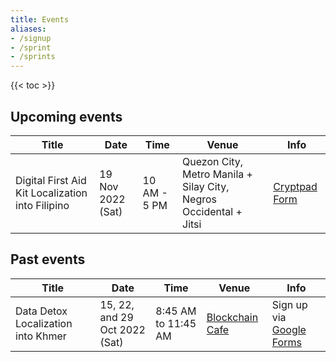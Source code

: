 ```yaml
---
title: Events
aliases:
- /signup
- /sprint
- /sprints
---
```


{{< toc >}}

## Upcoming events

| Title | Date | Time | Venue | Info |
| ----- | ---- | ---- | ----- | ---- |
| Digital First Aid Kit Localization into Filipino | 19 Nov 2022 (Sat) | 10 AM - 5 PM | Quezon City, Metro Manila + Silay City, Negros Occidental + Jitsi | [Cryptpad Form](https://cryptpad.fr/form/#/2/form/view/-l+8BkiV8Mo9vvYBQJdhC89zBR8E-L+qpj7-c8HCTzQ/) |


## Past events

| Title | Date | Time | Venue | Info |
| ----- | ---- | ---- | ----- | ---- |
| Data Detox Localization into Khmer | 15, 22, and 29 Oct 2022 (Sat) | 8:45 AM to 11:45 AM | [Blockchain Cafe](https://goo.gl/maps/exAviqj5JsrDGEpv5) | Sign up via [Google Forms](https://forms.gle/y76FWjV3SWGpQKRb8) |
